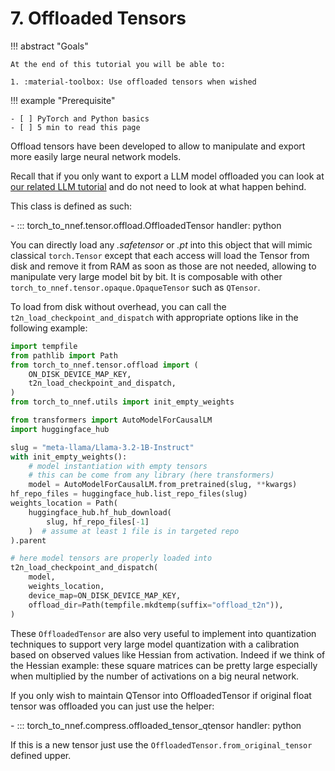 # 7. Offloaded Tensors

!!! abstract "Goals"

    At the end of this tutorial you will be able to:

    1. :material-toolbox: Use offloaded tensors when wished

!!! example "Prerequisite"

    - [ ] PyTorch and Python basics
    - [ ] 5 min to read this page

Offload tensors have been developed to allow to manipulate and export more
easily large neural network models.

Recall that if you only want to export a LLM model offloaded you can look at [our
related LLM tutorial](./5_llm.md) and do not need to look at what happen behind.

This class is defined as such:

<div class="grid cards" markdown>
- ::: torch_to_nnef.tensor.offload.OffloadedTensor
    handler: python
</div>

You can directly load any *.safetensor* or *.pt* into this object that will mimic classical
`torch.Tensor` except that each access will load the Tensor from disk and remove it from RAM as
soon as those are not needed, allowing to manipulate very large model bit by bit.
It is composable with other `torch_to_nnef.tensor.opaque.OpaqueTensor` such as `QTensor`.

To load from disk without overhead,
you can call the `t2n_load_checkpoint_and_dispatch` with appropriate options like in the following example:

```python title="example of offload usage from disk (extracted from LLM exporter)"
import tempfile
from pathlib import Path
from torch_to_nnef.tensor.offload import (
    ON_DISK_DEVICE_MAP_KEY,
    t2n_load_checkpoint_and_dispatch,
)
from torch_to_nnef.utils import init_empty_weights

from transformers import AutoModelForCausalLM
import huggingface_hub

slug = "meta-llama/Llama-3.2-1B-Instruct"
with init_empty_weights():
    # model instantiation with empty tensors
    # this can be come from any library (here transformers)
    model = AutoModelForCausalLM.from_pretrained(slug, **kwargs)
hf_repo_files = huggingface_hub.list_repo_files(slug)
weights_location = Path(
    huggingface_hub.hf_hub_download(
        slug, hf_repo_files[-1]
    )  # assume at least 1 file is in targeted repo
).parent

# here model tensors are properly loaded into
t2n_load_checkpoint_and_dispatch(
    model,
    weights_location,
    device_map=ON_DISK_DEVICE_MAP_KEY,
    offload_dir=Path(tempfile.mkdtemp(suffix="offload_t2n")),
)
```

These `OffloadedTensor` are also very useful to implement into quantization techniques to
support very large model quantization with a calibration based on observed values like Hessian from activation.
Indeed if we think of the Hessian example: these square matrices can be pretty large especially
when multiplied by the number of activations on a big neural network.

If you only wish to maintain QTensor into OffloadedTensor if original float
tensor was offloaded you can just use the helper:

<div class="grid cards" markdown>
- ::: torch_to_nnef.compress.offloaded_tensor_qtensor
    handler: python

</div>

If this is a new tensor just use the `OffloadedTensor.from_original_tensor` defined upper.
